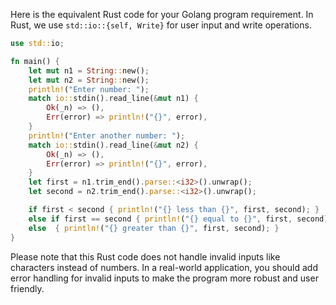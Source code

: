 Here is the equivalent Rust code for your Golang program requirement.
In Rust, we use `std::io::{self, Write}` for user input and write operations.

```rust
use std::io;

fn main() {
    let mut n1 = String::new();
    let mut n2 = String::new();
    println!("Enter number: ");
    match io::stdin().read_line(&mut n1) {
        Ok(_n) => (),
        Err(error) => println!("{}", error),
    }
    println!("Enter another number: ");
    match io::stdin().read_line(&mut n2) {
        Ok(_n) => (),
        Err(error) => println!("{}", error),
    }
    let first = n1.trim_end().parse::<i32>().unwrap();
    let second = n2.trim_end().parse::<i32>().unwrap(); 

    if first < second { println!("{} less than {}", first, second); }
    else if first == second { println!("{} equal to {}", first, second);}
    else  { println!("{} greater than {}", first, second); } 
}
```
Please note that this Rust code does not handle invalid inputs like characters instead of numbers. In a real-world application, you should add error handling for invalid inputs to make the program more robust and user friendly.
